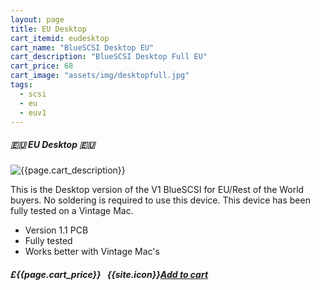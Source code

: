 ```yaml
---
layout: page
title: EU Desktop
cart_itemid: eudesktop
cart_name: "BlueSCSI Desktop EU"
cart_description: "BlueSCSI Desktop Full EU"
cart_price: 68
cart_image: "assets/img/desktopfull.jpg"
tags: 
  - scsi
  - eu
  - euv1
---
```


##### 🇪🇺 EU Desktop 🇪🇺

![{{page.cart_description}}]({{page.cart_image}})

This is the Desktop version of the V1 BlueSCSI for EU/Rest of the World buyers. No soldering is required to use this device. This device has been fully tested on a Vintage Mac.

* Version 1.1 PCB
* Fully tested
* Works better with Vintage Mac's 

##### £{{page.cart_price}} &nbsp; {{site.icon}}[Add to cart](/cart#{{page.cart_itemid}})